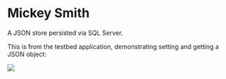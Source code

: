 # Mickey Smith

A JSON store persisted via SQL Server.

This is from the testbed application, demonstrating setting and getting a JSON object:

![](https://raw.githubusercontent.com/bendetat/mickeysmith/master/docs/example_1.png)

